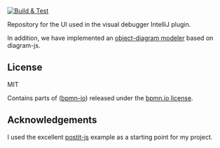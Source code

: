 [![Build & Test](https://github.com/timKraeuter/object-diagram-modeler/actions/workflows/ci.yml/badge.svg)](https://github.com/timKraeuter/object-diagram-modeler/actions/workflows/ci.yml)

Repository for the UI used in the visual debugger IntelliJ plugin.

In addition, we have implemented an [object-diagram modeler](https://timkraeuter.com/object-diagram-modeler/) based on diagram-js.

## License

MIT

Contains parts of ([bpmn-io](https://github.com/bpmn-io)) released under the [bpmn.io license](http://bpmn.io/license).

## Acknowledgements

I used the excellent [postit-js](https://github.com/pinussilvestrus/postit-js) example as a starting point for my project.

